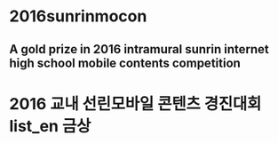 # 2016sunrinmocon
## A gold prize in 2016 intramural sunrin internet high school mobile contents competition 

# 2016 교내 선린모바일 콘텐츠 경진대회 list_en 금상
